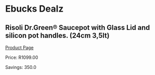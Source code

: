 
# Ebucks Dealz
## Risoli Dr.Green® Saucepot with Glass Lid and silicon pot handles. (24cm 3,5lt)
[Product Page](https://www.ebucks.com/web/shop/productSelected.do?prodId=1161837968&catId=704983235)

Price: R1099.00

Savings: 350.0


	